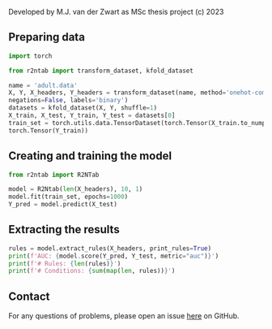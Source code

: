Developed by M.J. van der Zwart as MSc thesis project (c) 2023

## Preparing data

```python
import torch

from r2ntab import transform_dataset, kfold_dataset

name = 'adult.data'
X, Y, X_headers, Y_headers = transform_dataset(name, method='onehot-compare',
negations=False, labels='binary')
datasets = kfold_dataset(X, Y, shuffle=1)
X_train, X_test, Y_train, Y_test = datasets[0]
train_set = torch.utils.data.TensorDataset(torch.Tensor(X_train.to_numpy()),
torch.Tensor(Y_train))
```

## Creating and training the model

```python
from r2ntab import R2NTab

model = R2Ntab(len(X_headers), 10, 1)
model.fit(train_set, epochs=1000)
Y_pred = model.predict(X_test)
```

## Extracting the results

```python
rules = model.extract_rules(X_headers, print_rules=True)
print(f'AUC: {model.score(Y_pred, Y_test, metric="auc")}')
print(f'# Rules: {len(rules)}')
print(f'# Conditions: {sum(map(len, rules))}')
```

## Contact

For any questions of problems, please open an issue <a href="https://github.com/mrvanderzwart/R2N-Tab">here</a> on GitHub.
